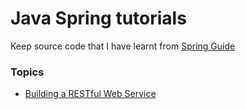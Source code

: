 # Java Spring tutorials

Keep source code that I have learnt from [Spring Guide](https://spring.io/guides)

### Topics
* [Building a RESTful Web Service](https://github.com/TrongNguyenVann/spring-guides/tree/master/restful_service)